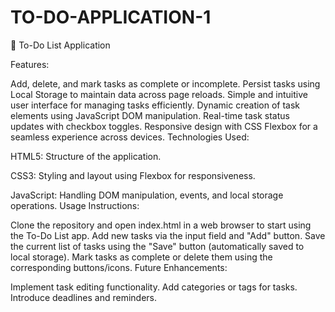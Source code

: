 # TO-DO-APPLICATION-1

📝 To-Do List Application

Features:

Add, delete, and mark tasks as complete or incomplete. Persist tasks using Local Storage to maintain data across page reloads. Simple and intuitive user interface for managing tasks efficiently. Dynamic creation of task elements using JavaScript DOM manipulation. Real-time task status updates with checkbox toggles. Responsive design with CSS Flexbox for a seamless experience across devices. Technologies Used:

HTML5: Structure of the application.

CSS3: Styling and layout using Flexbox for responsiveness.

JavaScript: Handling DOM manipulation, events, and local storage operations. Usage Instructions:

Clone the repository and open index.html in a web browser to start using the To-Do List app. Add new tasks via the input field and "Add" button. Save the current list of tasks using the "Save" button (automatically saved to local storage). Mark tasks as complete or delete them using the corresponding buttons/icons. Future Enhancements:

Implement task editing functionality. Add categories or tags for tasks. Introduce deadlines and reminders.
